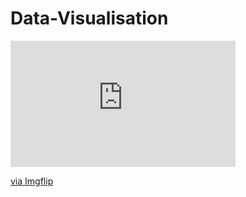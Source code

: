 # Data-Visualisation


<div style="width:360px;max-width:100%;"><div style="height:0;padding-bottom:56.11%;position:relative;"><iframe width="360" height="202" style="position:absolute;top:0;left:0;width:100%;height:100%;" frameBorder="0" src="https://imgflip.com/embed/62uti7"></iframe></div><p><a href="https://imgflip.com/gif/62uti7">via Imgflip</a></p></div>

